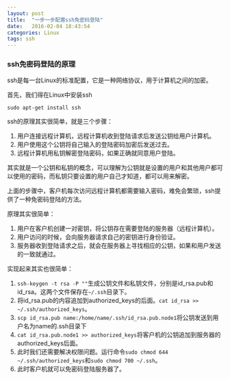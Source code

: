 ```yaml
---
layout: post
title:  "一步一步配置ssh免密码登陆"
date:   2016-02-04 18:43:54
categories: Linux
tags: ssh
---
```


### ssh免密码登陆的原理

ssh是每一台Linux的标准配置，它是一种网络协议，用于计算机之间的加密。

首先，我们得在Linux中安装ssh

	sudo apt-get install ssh

ssh的原理其实很简单，就是三个步骤：

1. 用户连接远程计算机，远程计算机收到登陆请求后发送公钥给用户计算机。
2. 用户使用这个公钥将自己输入的登陆密码加密后发送过去。
3. 远程计算机用私钥解密登陆密码，如果正确就同意用户登陆。

其实就是一个公钥和私钥的概念，可以理解为公钥就是设置的用户和其他用户都可以使用的密码，而私钥只要设置的用户自己才知道，都可以用来解密。

上面的步骤中，客户机每次访问远程计算机都需要输入密码，难免会繁琐，ssh提供了一种免密码登陆的方法。

原理其实很简单：

1. 用户在客户机创建一对密钥，将公钥存在需要登陆的服务器（远程计算机）。
2. 用户访问的时候，会向服务器请求自己的密钥进行身份验证。
3. 服务器收到登陆请求之后，就会在服务器上寻找相应的公钥，如果和用户发送的一致就通过。

实现起来其实也很简单：

1. `ssh-keygen -t rsa -P ""`生成公钥文件和私钥文件，分别是id_rsa.pub和id_rsa。这两个文件保存在`~/.ssh`目录下。
2. 将id_rsa.pub的内容追加到authorized_keys的后面。`cat id_rsa >> ~/.ssh/authorized_keys`。
3. `scp id_rsa.pub name:/home/name/.ssh/id_rsa.pub.node1`将公钥发送到用户名为name的.ssh目录下
4. `cat id_rsa.pub.node1 >> authorized_keys`将客户机的公钥追加到服务器的authorized_keys后面。
5. 此时我们还需要解决权限问题。运行命令`sudo chmod 644 ~/.ssh/authorized_keys`和`sudo chmod 700 ~/.ssh`。
6. 此时客户机就可以免密码登陆服务器了。
